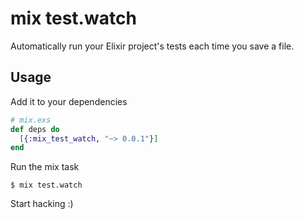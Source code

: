 mix test.watch
==============

Automatically run your Elixir project's tests each time you save a file.

## Usage

Add it to your dependencies

```elixir
# mix.exs
def deps do
  [{:mix_test_watch, "~> 0.0.1"}]
end
```

Run the mix task

```
$ mix test.watch
```

Start hacking :)
